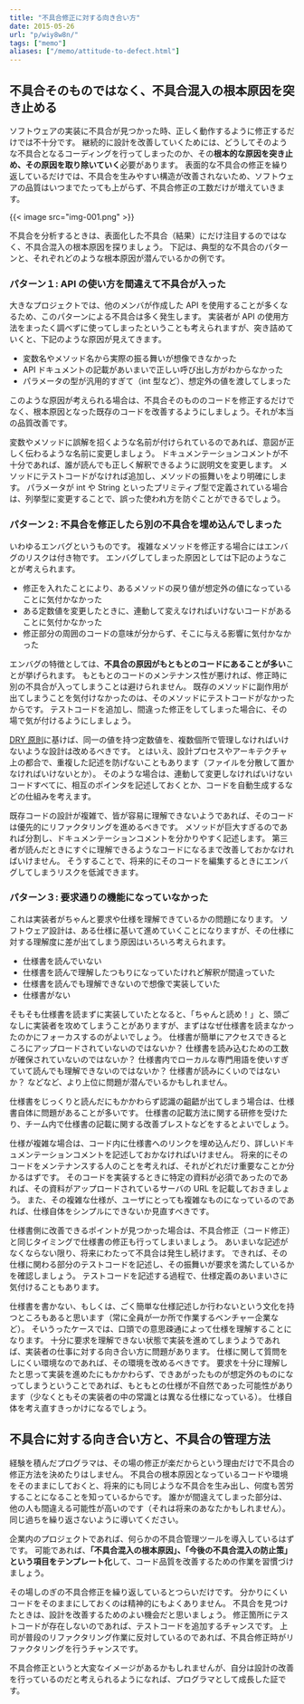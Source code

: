 ```yaml
---
title: "不具合修正に対する向き合い方"
date: 2015-05-26
url: "p/wiy8w8n/"
tags: ["memo"]
aliases: ["/memo/attitude-to-defect.html"]
---
```



不具合そのものではなく、不具合混入の根本原因を突き止める
----

ソフトウェアの実装に不具合が見つかった時、正しく動作するように修正するだけでは不十分です。
継続的に設計を改善していくためには、どうしてそのような不具合となるコーディングを行ってしまったのか、その**根本的な原因を突き止め、その原因を取り除いていく**必要があります。
表面的な不具合の修正を繰り返しているだけでは、不具合を生みやすい構造が改善されないため、ソフトウェアの品質はいつまでたっても上がらず、不具合修正の工数だけが増えていきます。

{{< image src="img-001.png" >}}

不具合を分析するときは、表面化した不具合（結果）にだけ注目するのではなく、不具合混入の根本原因を探りましょう。
下記は、典型的な不具合のパターンと、それぞれどのような根本原因が潜んでいるかの例です。


### パターン１: API の使い方を間違えて不具合が入った

大きなプロジェクトでは、他のメンバが作成した API を使用することが多くなるため、このパターンによる不具合は多く発生します。
実装者が API の使用方法をまったく調べずに使ってしまったということも考えられますが、突き詰めていくと、下記のような原因が見えてきます。

* 変数名やメソッド名から実際の振る舞いが想像できなかった
* API ドキュメントの記載があいまいで正しい呼び出し方がわからなかった
* パラメータの型が汎用的すぎて（int 型など）、想定外の値を渡してしまった

このような原因が考えられる場合は、不具合そのもののコードを修正するだけでなく、根本原因となった既存のコードを改善するようにしましょう。それが本当の品質改善です。

変数やメソッドに誤解を招くような名前が付けられているのであれば、意図が正しく伝わるような名前に変更しましょう。
ドキュメンテーションコメントが不十分であれば、誰が読んでも正しく解釈できるように説明文を変更します。
メソッドにテストコードがなければ追加し、メソッドの振舞いをより明確にします。
パラメータが int や String といったプリミティブ型で定義されている場合は、列挙型に変更することで、誤った使われ方を防ぐことができるでしょう。


### パターン２: 不具合を修正したら別の不具合を埋め込んでしまった

いわゆるエンバグというものです。
複雑なメソッドを修正する場合にはエンバグのリスクは付き物です。
エンバグしてしまった原因としては下記のようなことが考えられます。

* 修正を入れたことにより、あるメソッドの戻り値が想定外の値になっていることに気付かなかった
* ある定数値を変更したときに、連動して変えなければいけないコードがあることに気付かなかった
* 修正部分の周囲のコードの意味が分からず、そこに与える影響に気付かなかった

エンバグの特徴としては、**不具合の原因がもともとのコードにあることが多い**ことが挙げられます。
もともとのコードのメンテナンス性が悪ければ、修正時に別の不具合が入ってしまうことは避けられません。
既存のメソッドに副作用が出てしまうことを気付けなかったのは、そのメソッドにテストコードがなかったからです。
テストコードを追加し、間違った修正をしてしまった場合に、その場で気が付けるようにしましょう。

[DRY 原則](https://ja.wikipedia.org/wiki/Don%27t_repeat_yourself)に基けば、同一の値を持つ定数値を、複数個所で管理しなければいけないような設計は改めるべきです。
とはいえ、設計プロセスやアーキテクチャ上の都合で、重複した記述を防げないこともあります（ファイルを分散して置かなければいけないとか）。
そのような場合は、連動して変更しなければいけないコードすべてに、相互のポインタを記述しておくとか、コードを自動生成するなどの仕組みを考えます。

既存コードの設計が複雑で、皆が容易に理解できないようであれば、そのコードは優先的にリファクタリングを進めるべきです。
メソッドが巨大すぎるのであれば分割し、ドキュメンテーションコメントを分かりやすく記述します。
第三者が読んだときにすぐに理解できるようなコードになるまで改善しておかなければいけません。
そうすることで、将来的にそのコードを編集するときにエンバグしてしまうリスクを低減できます。

### パターン３: 要求通りの機能になっていなかった

これは実装者がちゃんと要求や仕様を理解できているかの問題になります。
ソフトウェア設計は、ある仕様に基いて進めていくことになりますが、その仕様に対する理解度に差が出てしまう原因はいろいろ考えられます。

* 仕様書を読んでいない
* 仕様書を読んで理解したつもりになっていたけれど解釈が間違っていた
* 仕様書を読んでも理解できないので想像で実装していた
* 仕様書がない

そもそも仕様書を読まずに実装していたとなると、「ちゃんと読め！」と、頭ごなしに実装者を攻めてしまうことがありますが、まずはなぜ仕様書を読まなかったのかにフォーカスするのがよいでしょう。
仕様書が簡単にアクセスできるところにアップロードされていないのではないか？
仕様書を読み込むための工数が確保されていないのではないか？
仕様書内でローカルな専門用語を使いすぎていて読んでも理解できないのではないか？
仕様書が読みにくいのではないか？
などなど、より上位に問題が潜んでいるかもしれません。

仕様書をじっくりと読んだにもかかわらず認識の齟齬が出てしまう場合は、仕様書自体に問題があることが多いです。
仕様書の記載方法に関する研修を受けたり、チーム内で仕様書の記載に関する改善ブレストなどをするとよいでしょう。

仕様が複雑な場合は、コード内に仕様書へのリンクを埋め込んだり、詳しいドキュメンテーションコメントを記述しておかなければいけません。
将来的にそのコードをメンテナンスする人のことを考えれば、それがどれだけ重要なことか分かるはずです。
そのコードを実装するときに特定の資料が必須であったのであれば、その資料がアップロードされているサーバの URL を記載しておきましょう。
また、その複雑な仕様が、ユーザにとっても複雑なものになっているのであれば、仕様自体をシンプルにできないか見直すべきです。

仕様書側に改善できるポイントが見つかった場合は、不具合修正（コード修正）と同じタイミングで仕様書の修正も行ってしまいましょう。
あいまいな記述がなくならない限り、将来にわたって不具合は発生し続けます。
できれば、その仕様に関わる部分のテストコードを記述し、その振舞いが要求を満たしているかを確認しましょう。
テストコードを記述する過程で、仕様定義のあいまいさに気付けることもあります。

仕様書を書かない、もしくは、ごく簡単な仕様記述しか行わないという文化を持つところもあると思います（常に全員が一か所で作業するベンチャー企業など）。
そいうったケースでは、口頭での意思疎通によって仕様を理解することになります。
十分に要求を理解できない状態で実装を進めてしまうようであれば、実装者の仕事に対する向き合い方に問題があります。
仕様に関して質問をしにくい環境なのであれば、その環境を改めるべきです。
要求を十分に理解したと思って実装を進めたにもかかわらず、できあがったものが想定外のものになってしまうということであれば、もともとの仕様が不自然であった可能性があります（少なくともその実装者の中の常識とは異なる仕様になっている）。
仕様自体を考え直すきっかけになるでしょう。


不具合に対する向き合い方と、不具合の管理方法
----

経験を積んだプログラマは、その場の修正が楽だからという理由だけで不具合の修正方法を決めたりはしません。
不具合の根本原因となっているコードや環境をそのままにしておくと、将来的にも同じような不具合を生み出し、何度も苦労することになることを知っているからです。
誰かが間違えてしまった部分は、他の人も間違える可能性が高いのです（それは将来のあなたかもしれません）。
同じ過ちを繰り返さないように導いてください。

企業内のプロジェクトであれば、何らかの不具合管理ツールを導入しているはずです。
可能であれば、**「不具合混入の根本原因」、「今後の不具合混入の防止策」という項目をテンプレート化**して、コード品質を改善するための作業を習慣づけましょう。

その場しのぎの不具合修正を繰り返しているとつらいだけです。
分かりにくいコードをそのままにしておくのは精神的にもよくありません。
不具合を見つけたときは、設計を改善するためのよい機会だと思いましょう。
修正箇所にテストコードが存在しないのであれば、テストコードを追加するチャンスです。
上司が普段のリファクタリング作業に反対しているのであれば、不具合修正時がリファクタリングを行うチャンスです。

不具合修正というと大変なイメージがあるかもしれませんが、自分は設計の改善を行っているのだと考えられるようになれば、プログラマとして成長した証です。

